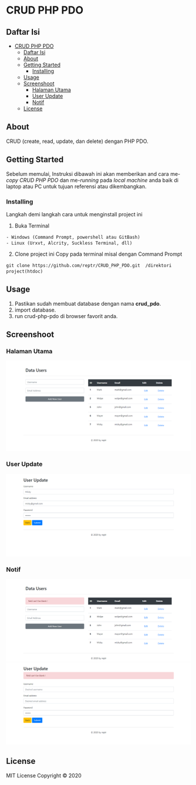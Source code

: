 # CRUD PHP PDO

## Daftar Isi

- [CRUD PHP PDO](#crud-php-pdo)
  - [Daftar Isi](#daftar-isi)
  - [About](#about)
  - [Getting Started](#getting-started)
    - [Installing](#installing)
  - [Usage](#usage)
  - [Screenshoot](#screenshoot)
    - [Halaman Utama](#halaman-utama)
    - [User Update](#user-update)
    - [Notif](#notif)
  - [License](#license)


## About
CRUD (create, read, update, dan delete) dengan PHP PDO.

## Getting Started
Sebelum memulai, Instruksi dibawah ini akan memberikan and cara me-*copy* *CRUD PHP PDO* dan me-*running* pada *local machine* anda baik di laptop atau PC untuk tujuan referensi atau dikembangkan.

### Installing
Langkah demi langkah cara untuk menginstall project ini
1. Buka Terminal
```
- Windows (Command Prompt, powershell atau GitBash)
- Linux (Urxvt, Alcrity, Suckless Terminal, dll)
```
2. Clone project ini
Copy pada terminal misal dengan  Command Prompt
```
git clone https://github.com/reptr/CRUD_PHP_PDO.git  /direktori project(htdoc)
```

## Usage
1. Pastikan sudah membuat database dengan nama **crud_pdo**.
2. import database.
3. run crud-php-pdo di browser favorit anda.

## Screenshoot

### Halaman Utama
<img src="image/Main.png">

### User Update
<img src="image/User-update.png">

### Notif
<img src="image/Notif.png">

<img src="image/Notif2.png">

## License
MIT License Copyright &copy; 2020